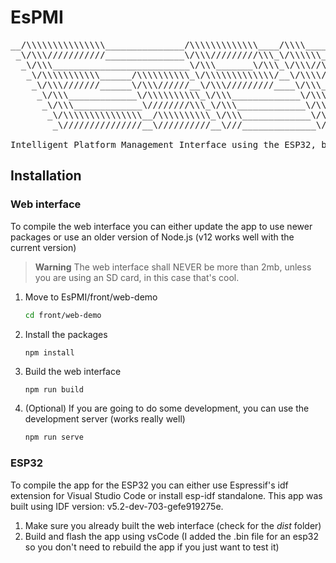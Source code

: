 # EsPMI
<pre>
__/\\\\\\\\\\\\\\\_______________/\\\\\\\\\\\\\____/\\\\____________/\\\\__/\\\\\\\\\\\_        
 _\/\\\///////////_______________\/\\\/////////\\\_\/\\\\\\________/\\\\\\_\/////\\\///__       
  _\/\\\__________________________\/\\\_______\/\\\_\/\\\//\\\____/\\\//\\\_____\/\\\_____      
   _\/\\\\\\\\\\\______/\\\\\\\\\\_\/\\\\\\\\\\\\\/__\/\\\\///\\\/\\\/_\/\\\_____\/\\\_____     
    _\/\\\///////______\/\\\//////__\/\\\/////////____\/\\\__\///\\\/___\/\\\_____\/\\\_____    
     _\/\\\_____________\/\\\\\\\\\\_\/\\\_____________\/\\\____\///_____\/\\\_____\/\\\_____   
      _\/\\\_____________\////////\\\_\/\\\_____________\/\\\_____________\/\\\_____\/\\\_____  
       _\/\\\\\\\\\\\\\\\__/\\\\\\\\\\_\/\\\_____________\/\\\_____________\/\\\__/\\\\\\\\\\\_ 
        _\///////////////__\//////////__\///______________\///______________\///__\///////////__
 
Intelligent Platform Management Interface using the ESP32, built with Vue.js and esp-idf.
</pre>


## Installation

### Web interface

To compile the web interface you can either update the app to use newer packages or use an older version of Node.js (v12 works well with the current version)

> **Warning**
> The web interface shall NEVER be more than 2mb, unless you are using an SD card, in this case that's cool.

1. Move to EsPMI/front/web-demo

   ```bash
   cd front/web-demo
   ```

2. Install the packages

   ```bash
   npm install
   ```

3. Build the web interface

   ```
   npm run build
   ```

4. (Optional) If you are going to do some development, you can use the development server (works really well)

   ```bash
   npm run serve
   ```

### ESP32

To compile the app for the ESP32 you can either use Espressif's idf extension for Visual Studio Code or install esp-idf standalone. This app was built using IDF version: v5.2-dev-703-gefe919275e.

1. Make sure you already built the web interface (check for the *dist* folder)
2. Build and flash the app using vsCode (I added the .bin file for an esp32 so you don't need to rebuild the app if you just want to test it)

